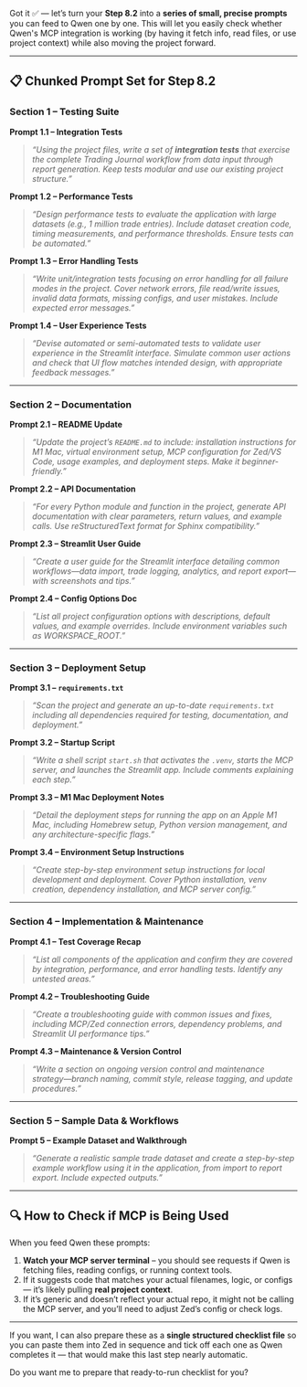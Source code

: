 Got it ✅ — let’s turn your **Step 8.2** into a **series of small, precise prompts** you can feed to Qwen one by one.
This will let you easily check whether Qwen's MCP integration is working (by having it fetch info, read files, or use project context) while also moving the project forward.

***

## 📋 Chunked Prompt Set for Step 8.2

### **Section 1 – Testing Suite**

**Prompt 1.1 – Integration Tests**
> *“Using the project files, write a set of **integration tests** that exercise the complete Trading Journal workflow from data input through report generation. Keep tests modular and use our existing project structure.”*

**Prompt 1.2 – Performance Tests**
> *“Design performance tests to evaluate the application with large datasets (e.g., 1 million trade entries). Include dataset creation code, timing measurements, and performance thresholds. Ensure tests can be automated.”*

**Prompt 1.3 – Error Handling Tests**
> *“Write unit/integration tests focusing on error handling for all failure modes in the project. Cover network errors, file read/write issues, invalid data formats, missing configs, and user mistakes. Include expected error messages.”*

**Prompt 1.4 – User Experience Tests**
> *“Devise automated or semi-automated tests to validate user experience in the Streamlit interface. Simulate common user actions and check that UI flow matches intended design, with appropriate feedback messages.”*

***

### **Section 2 – Documentation**

**Prompt 2.1 – README Update**
> *“Update the project’s `README.md` to include: installation instructions for M1 Mac, virtual environment setup, MCP configuration for Zed/VS Code, usage examples, and deployment steps. Make it beginner-friendly.”*

**Prompt 2.2 – API Documentation**
> *“For every Python module and function in the project, generate API documentation with clear parameters, return values, and example calls. Use reStructuredText format for Sphinx compatibility.”*

**Prompt 2.3 – Streamlit User Guide**
> *“Create a user guide for the Streamlit interface detailing common workflows—data import, trade logging, analytics, and report export—with screenshots and tips.”*

**Prompt 2.4 – Config Options Doc**
> *“List all project configuration options with descriptions, default values, and example overrides. Include environment variables such as WORKSPACE_ROOT.”*

***

### **Section 3 – Deployment Setup**

**Prompt 3.1 – `requirements.txt`**
> *“Scan the project and generate an up-to-date `requirements.txt` including all dependencies required for testing, documentation, and deployment.”*

**Prompt 3.2 – Startup Script**
> *“Write a shell script `start.sh` that activates the `.venv`, starts the MCP server, and launches the Streamlit app. Include comments explaining each step.”*

**Prompt 3.3 – M1 Mac Deployment Notes**
> *“Detail the deployment steps for running the app on an Apple M1 Mac, including Homebrew setup, Python version management, and any architecture-specific flags.”*

**Prompt 3.4 – Environment Setup Instructions**
> *“Create step-by-step environment setup instructions for local development and deployment. Cover Python installation, venv creation, dependency installation, and MCP server config.”*

***

### **Section 4 – Implementation & Maintenance**

**Prompt 4.1 – Test Coverage Recap**
> *“List all components of the application and confirm they are covered by integration, performance, and error handling tests. Identify any untested areas.”*

**Prompt 4.2 – Troubleshooting Guide**
> *“Create a troubleshooting guide with common issues and fixes, including MCP/Zed connection errors, dependency problems, and Streamlit UI performance tips.”*

**Prompt 4.3 – Maintenance & Version Control**
> *“Write a section on ongoing version control and maintenance strategy—branch naming, commit style, release tagging, and update procedures.”*

***

### **Section 5 – Sample Data & Workflows**

**Prompt 5 – Example Dataset and Walkthrough**
> *“Generate a realistic sample trade dataset and create a step-by-step example workflow using it in the application, from import to report export. Include expected outputs.”*

***

## 🔍 How to Check if MCP is Being Used
When you feed Qwen these prompts:
1. **Watch your MCP server terminal** – you should see requests if Qwen is fetching files, reading configs, or running context tools.
2. If it suggests code that matches your actual filenames, logic, or configs — it’s likely pulling **real project context**.
3. If it’s generic and doesn’t reflect your actual repo, it might not be calling the MCP server, and you’ll need to adjust Zed’s config or check logs.

***

If you want, I can also prepare these as a **single structured checklist file** so you can paste them into Zed in sequence and tick off each one as Qwen completes it — that would make this last step nearly automatic.

Do you want me to prepare that ready-to-run checklist for you?
